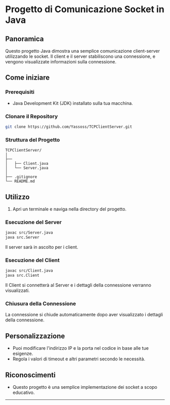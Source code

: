 # Progetto di Comunicazione Socket in Java

## Panoramica

Questo progetto Java dimostra una semplice comunicazione client-server utilizzando le socket. Il client e il server stabiliscono una connessione, e vengono visualizzate informazioni sulla connessione.

## Come iniziare

### Prerequisiti

- Java Development Kit (JDK) installato sulla tua macchina.

### Clonare il Repository

```bash
git clone https://github.com/Yassoss/TCPClientServer.git
```

### Struttura del Progetto

```
TCPClientServer/
│
├──
│   ├── Client.java
│   └── Server.java
│
├── .gitignore
└── README.md
```

## Utilizzo

1. Apri un terminale e naviga nella directory del progetto.

### Esecuzione del Server

```bash
javac src/Server.java
java src.Server
```

Il server sarà in ascolto per i client.

### Esecuzione del Client

```bash
javac src/Client.java
java src.Client
```

Il Client si connetterà al Server e i dettagli della connessione verranno visualizzati.

### Chiusura della Connessione

La connessione si chiude automaticamente dopo aver visualizzato i dettagli della connessione.

## Personalizzazione

- Puoi modificare l'indirizzo IP e la porta nel codice in base alle tue esigenze.
- Regola i valori di timeout e altri parametri secondo le necessità.

## Riconoscimenti

- Questo progetto è una semplice implementazione dei socket a scopo educativo.

---